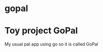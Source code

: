 # gopal

Toy project GoPal
=================

  My usual pal app using go so it is called GoPal

  
